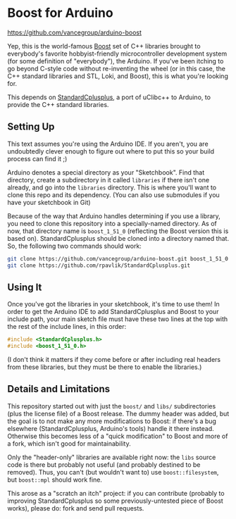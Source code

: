 # Boost for Arduino
<https://github.com/vancegroup/arduino-boost>

Yep, this is the world-famous [Boost][] set of C++ libraries brought to everybody's favorite hobbyist-friendly microcontroller development system (for some definition of "everybody"), the Arduino. If you've been itching to go beyond C-style code without re-inventing the wheel (or in this case, the C++ standard libraries and STL, Loki, and Boost), this is what you're looking for.

This depends on [StandardCplusplus][], a port of uClibc++ to Arduino, to provide the C++ standard libraries.

[Boost]:http://boost.org
[StandardCplusplus]:https://github.com/rpavlik/StandardCplusplus

## Setting Up
This text assumes you're using the Arduino IDE.  If you aren't, you are undoubtedly clever enough to figure out where to put this so your build process can find it ;)

Arduino denotes a special directory as your "Sketchbook".  Find that directory, create a subdirectory in it called `libraries` if there isn't one already, and go into the `libraries` directory.  This is where you'll want to clone this repo and its dependency. (You can also use submodules if you have your sketchbook in Git)

Because of the way that Arduino handles determining if you use a library, you need to clone this repository into a specially-named directory. As of now, that directory name is `boost_1_51_0` (reflecting the Boost version this is based on). StandardCplusplus should be cloned into a directory named that. So, the following two commands should work:

```sh
git clone https://github.com/vancegroup/arduino-boost.git boost_1_51_0
git clone https://github.com/rpavlik/StandardCplusplus.git
```

## Using It
Once you've got the libraries in your sketchbook, it's time to use them!  In order to get the Arduino IDE to add StandardCplusplus and Boost to your include path, your main sketch file must have these two lines at the top with the rest of the include lines, in this order:

```c++
#include <StandardCplusplus.h>
#include <boost_1_51_0.h>
```

(I don't think it matters if they come before or after including real headers from these libraries, but they must be there to enable the libraries.)

## Details and Limitations
This repository started out with just the `boost/` and `libs/` subdirectories (plus the license file) of a Boost release. The dummy header was added, but the goal is to not make any more modifications to Boost: if there's a bug elsewhere (StandardCplusplus, Arduino's tools) handle it there instead. Otherwise this becomes less of a "quick modification" to Boost and more of a fork, which isn't good for maintainability.

Only the "header-only" libraries are available right now: the `libs` source code is there but probably not useful (and probably destined to be removed). Thus, you can't (but wouldn't want to) use `boost::filesystem`, but `boost::mpl` should work fine.

This arose as a "scratch an itch" project: if you can contribute (probably to improving StandardCplusplus so some previously-untested piece of Boost works), please do: fork and send pull requests.